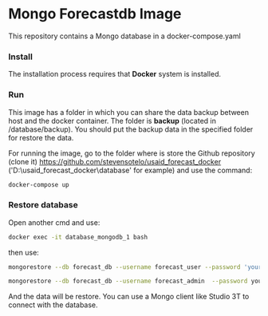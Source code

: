 # Mongo Forecastdb Image
This repository contains a Mongo database in a docker-compose.yaml

### Install
The installation process requires that **Docker** system is installed. 

### Run
This image has a folder in which you can share the data backup between host and the docker container. The folder
is **backup** (located in /database/backup). You should put the backup data in the specified folder for restore the data.

For running the image, go to the folder where is store the Github repository (clone it) https://github.com/stevensotelo/usaid_forecast_docker ('D:\usaid_forecast_docker\database' for example) and use the command:
``` bash
docker-compose up
```
### Restore database
Open another cmd and use:

``` bash
docker exec -it database_mongodb_1 bash
```
then use:

``` bash
mongorestore --db forecast_db --username forecast_user --password 'your_password2' --authenticationDatabase admin /backup/forecast_db/

mongorestore --db forecast_db --username forecast_admin  --password your_passowrd  --authenticationDatabase admin /backup/forecast_db/
```
And the data will be restore. You can use a Mongo client like Studio 3T to connect with the database.